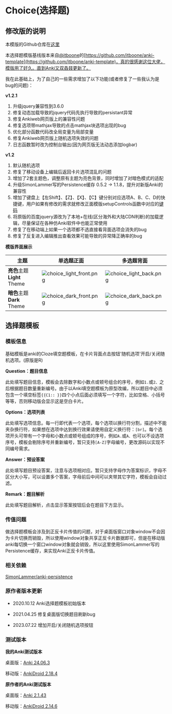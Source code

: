 # Choice(选择题)
## 修改版的说明
本模版的Github仓库在[这里](https://github.com/ruin1990/AnkiTemplate)

本选择题模版基线版本来自[@itboone](https://github.com/itboone)的[https://github.com/itboone/anki-template](https://github.com/itboone/anki-template)，真的很感谢这位大佬，模版用了好久。直到Anki又双叒叕更新了。

我在此基础上，为了自己的一些需求增加了以下功能(或者修复了一些我认为是bug的问题)：

**v1.2.1**

1. 升级jquery兼容性到3.6.0
2. 修复动态加载导致的jquery代码先执行导致的persistant异常
3. 修复Ankiweb网页版上的兼容性问题
4. 修复选项带mathjax导致的点击mathjax块选项出现的bug
5. 优化部分函数代码改全局变量为局部变量
6. 修复Ankiweb网页版上随机选项失效的问题
7. 日志函数暂时改为控制台输出(因为网页版无法动态添加logbar)

**v1.2**

1. 默认随机选项
2. 修复了移动设备上编辑后返回卡片选项混乱的问题
3. 增加了2套主题色，调整原有主题为亮色背景，同时增加了对暗色模式的适配
4. 升级SimonLammer写的Persistence缓存 0.5.2 -> 1.1.8，提升对新版Anki的兼容性
5. 增加了键盘上【左Shift】、【Z】、【X】、【C】键分别对应选项A、B、C、D的快捷键，用户如果有修改的需求就修改正面模版setupControls函数中对应的[键码](https://keycode.info/)
6. 将原版的百度jquery源改为了本地+在线(区分海外和大陆CDN判断)的加载逻辑，尽量保证在各种仿Anki软件中也能正常使用
7. 修复了在移动端上如果一个选项都不选直接看背面选项会消失的bug
8. 修复了反复进入编辑推出查看效果可能导致的异常降正确率的bug

**模版界面展示**



| 主题                             | 单选题正面                                                   | 多选题背面                                                  |
| -------------------------------- | ------------------------------------------------------------ | ----------------------------------------------------------- |
| **亮色**主题<br/>**Light** Theme | ![choice_light_front.png](https://s2.loli.net/2024/10/17/JBY2Sm65ewvlpbC.jpg) | ![choice_light_back.png](https://s2.loli.net/2024/10/17/ew6WJ1KVqd58uoT.jpg) |
| **暗色**主题<br>**Dark** Theme   | ![choice_dark_front.png](https://s2.loli.net/2024/10/17/XAR6vIDpsyNmhxz.jpg) | ![choice_dark_back.png](https://s2.loli.net/2024/10/17/ZuKVWB9xy6woQFh.jpg) |



## 选择题模板

### 模板信息

基础模板是anki的Cloze填空题模板，在卡片背面点击按钮'随机选项'开启/关闭随机选项。(原版是R)

**Question：题目信息**

此处填写题目信息，模板会去除数字和小数点或顿号组合的序号，例如`1.`或`2、`之后根据题目数量重新编号。由于以Anki填空题模板为原型改编，所以题目中必须包含一个填空标签`{{C1:: }}`四个小点后面必须填写一个字符，比如空格、小括号等等，否则移动版会显示这是空白卡片。

**Options：选项列表**

此处填写选项信息。每一行即代表一个选项，每个选项以换行符分割，描述中不能夹杂换行符，如果想在选项中达到换行效果请使用自定义换行符：`[br]`。每个选项开头可带有一个字母和小数点或顿号组成的序号，例如`A.`或`A、`也可以不设选项序号，模板会剔除序号并重新编号，暂只支持`[A-Z]`字母编号，更改源码以实现不同编号需求。

**Answer：预设答案**

此处填写题目预设答案，注意与选项相对应。暂只支持字母作为答案标识，字母不区分大小写，可以设置多个答案，字母前后中间可以夹带其它字符，模板会自动过滤。

**Remark：题目解析**

此处填写题目解析，点击显示答案按钮后会在题目下方显示。

### 传值问题

做选择题模板会涉及到正反卡片传值的问题，对于桌面版窗口对象window不会因为卡片切换而销毁，所以使用window对象共享正反卡片数据即可，但是在移动版anki每切换一个窗口window对象就会销毁，所以这里使用SimonLammer写的Persistence缓存，来实现Anki正反卡片传值。

### 相关依赖

[SimonLammer/anki-persistence](https://github.com/SimonLammer/anki-persistence)

### 原作者版本更新

* 2020.10.12 Anki选择题模板初始版本

* 2021.04.25 修复桌面版切换题目刷新bug

* 2023.07.22 增加开启/关闭随机选项按钮

### 测试版本
**我的Anki测试版本**

桌面版：[Anki 24.06.3](https://github.com/ankitects/anki/releases/tag/24.06.3)

移动版：[AnkiDroid 2.18.4](https://github.com/ankidroid/Anki-Android/releases/tag/v2.18.4)

**原作者的Anki测试版本**

桌面版：[Anki 2.1.43](https://github.com/ankitects/anki/releases/tag/2.1.43)

移动版：[AnkiDroid 2.14.6](https://github.com/ankidroid/Anki-Android/releases/tag/v2.14.6)
